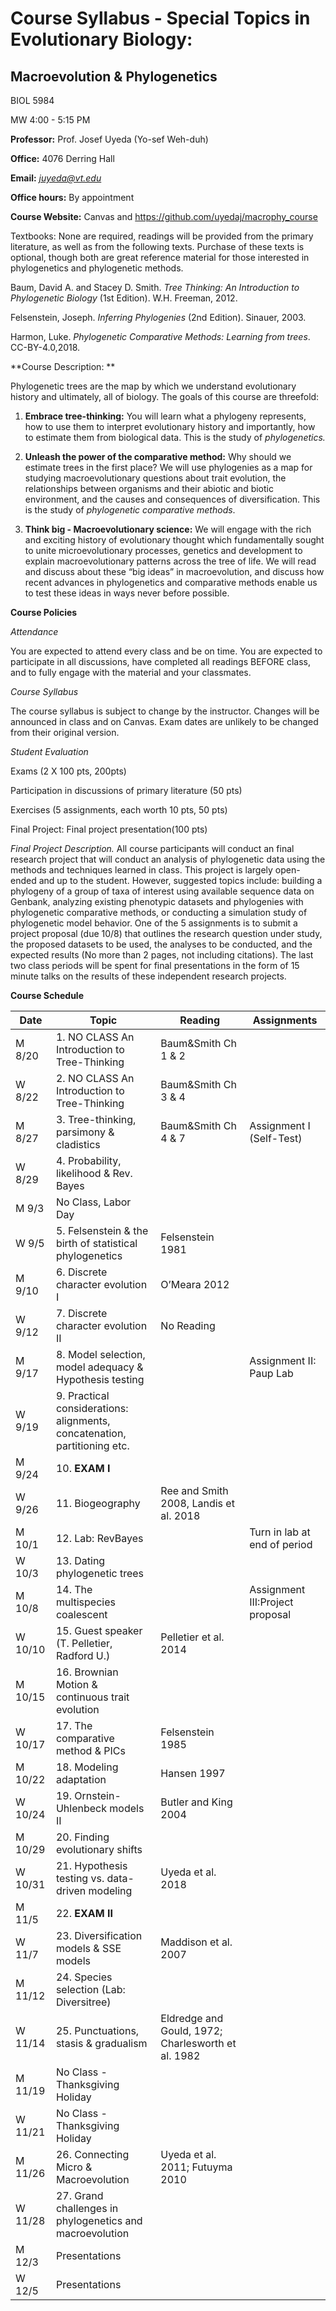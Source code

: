 # Course Syllabus - Special Topics in Evolutionary Biology:

## Macroevolution & Phylogenetics

BIOL 5984

MW 4:00 - 5:15 PM

**Professor:** Prof. Josef Uyeda (Yo-sef Weh-duh)

**Office:** 4076 Derring Hall

**Email:** [*juyeda@vt.edu*](mailto:juyeda@vt.edu)

**Office hours:** By appointment

**Course Website:** Canvas and https://github.com/uyedaj/macrophy_course

Textbooks: None are required, readings will be provided from the primary
literature, as well as from the following texts. Purchase of these texts
is optional, though both are great reference material for those
interested in phylogenetics and phylogenetic methods.

Baum, David A. and Stacey D. Smith. *Tree Thinking: An Introduction to
Phylogenetic Biology* (1st Edition). W.H. Freeman, 2012.

Felsenstein, Joseph. *Inferring Phylogenies* (2nd Edition). Sinauer,
2003.

Harmon, Luke. *Phylogenetic Comparative Methods: Learning from trees*. CC-BY-4.0,2018.

**Course Description: **

Phylogenetic trees are the map by which we understand evolutionary
history and ultimately, all of biology. The goals of this course are
threefold:

1.  **Embrace tree-thinking:** You will learn what a phylogeny
    represents, how to use them to interpret evolutionary history and
    importantly, how to estimate them from biological data. This is the
    study of *phylogenetics.*

2.  **Unleash the power of the comparative method:** Why should we
    estimate trees in the first place? We will use phylogenies as a map
    for studying macroevolutionary questions about trait evolution, the
    relationships between organisms and their abiotic and biotic
    environment, and the causes and consequences of diversification.
    This is the study of *phylogenetic comparative methods*.

3.  **Think big - Macroevolutionary science:** We will engage with the
    rich and exciting history of evolutionary thought which
    fundamentally sought to unite microevolutionary processes, genetics
    and development to explain macroevolutionary patterns across the
    tree of life. We will read and discuss about these “big ideas” in
    macroevolution, and discuss how recent advances in phylogenetics and
    comparative methods enable us to test these ideas in ways never
    before possible.

**Course Policies**

*Attendance*

You are expected to attend every class and be on time. You are expected
to participate in all discussions, have completed all readings BEFORE
class, and to fully engage with the material and your classmates.

*Course Syllabus*

The course syllabus is subject to change by the instructor. Changes will
be announced in class and on Canvas. Exam dates are unlikely to be
changed from their original version.

*Student Evaluation*

Exams (2 X 100 pts, 200pts)

Participation in discussions of primary literature (50 pts)

Exercises (5 assignments, each worth 10 pts, 50 pts)

Final Project: Final project presentation(100 pts)

*Final Project Description.* All course participants will conduct an
final research project that will conduct an analysis of phylogenetic
data using the methods and techniques learned in class. This project is
largely open-ended and up to the student. However, suggested topics
include: building a phylogeny of a group of taxa of interest using
available sequence data on Genbank, analyzing existing phenotypic
datasets and phylogenies with phylogenetic comparative methods, or
conducting a simulation study of phylogenetic model behavior. One of the
5 assignments is to submit a project proposal (due 10/8) that outlines
the research question under study, the proposed datasets to be used, the
analyses to be conducted, and the expected results (No more than 2
pages, not including citations). The last two class periods will be
spent for final presentations in the form of 15 minute talks on the
results of these independent research projects.

**Course Schedule**

|**Date**   |**Topic**|**Reading**|**Assignments**|
|-----------|---------|-----------|---------------|
|M 8/20 |   1\. NO CLASS  An Introduction to Tree-Thinking| Baum&Smith Ch 1 & 2 | |
|W 8/22 |   2\. NO CLASS  An Introduction to Tree-Thinking| Baum&Smith Ch 3 & 4 | |       
|M 8/27 |   3\. Tree-thinking, parsimony & cladistics | Baum&Smith Ch 4 & 7 | Assignment I (Self-Test)|
|W 8/29 |   4\. Probability, likelihood & Rev. Bayes | | |
|M 9/3  |    No Class, Labor Day     |||
|W 9/5  |   5\. Felsenstein & the birth of statistical phylogenetics | Felsenstein 1981 ||
|M 9/10 |   6\. Discrete character evolution I |O’Meara 2012||
|W 9/12 |   7\. Discrete character evolution II|No Reading||      
|M 9/17 |   8\. Model selection, model adequacy & Hypothesis testing||Assignment II: Paup Lab|      
|W 9/19 |   9\. Practical considerations: alignments, concatenation, partitioning etc.|||   
|M 9/24 |   10\. **EXAM I**   |||                                                         
|W 9/26 |    11\. Biogeography |Ree and Smith 2008, Landis et al. 2018||                                                        
|M 10/1 |   12\. Lab: RevBayes ||Turn in lab at end of period|
|W 10/3 |   13\. Dating phylogenetic trees |||                                            
|M 10/8 |   14\. The multispecies coalescent ||Assignment III:Project proposal|                                         
|W 10/10 |  15\. Guest speaker (T. Pelletier, Radford U.) | Pelletier et al. 2014 ||                                          
|M 10/15 | 16\. Brownian Motion & continuous trait evolution |||                          
|W 10/17 |  17\. The comparative method & PICs |Felsenstein 1985||                        
|M 10/22 |  18\. Modeling adaptation |Hansen 1997 ||                                      
|W 10/24 | 19\. Ornstein-Uhlenbeck models II  |Butler and King 2004 ||  
|M 10/29 |  20\. Finding evolutionary shifts |||                                          
|W 10/31 |  21\. Hypothesis testing vs. data-driven modeling |Uyeda et al. 2018||   
|M 11/5 |    22\. **EXAM II** |||                                                         
|W 11/7 |    23\. Diversification models & SSE models |Maddison et al. 2007|| 
|M 11/12 |  24\. Species selection (Lab: Diversitree)|||            
|W 11/14 |  25\. Punctuations, stasis & gradualism |Eldredge and Gould, 1972; Charlesworth et al. 1982||      
|M 11/19 |  No Class - Thanksgiving Holiday |||                                           
|W 11/21 |  No Class - Thanksgiving Holiday |||                                           
|M 11/26 | 26\. Connecting Micro & Macroevolution | Uyeda et al. 2011; Futuyma 2010|| 
|W 11/28 | 27\. Grand challenges in phylogenetics and macroevolution |||          
|M 12/3 |  Presentations |||
|W 12/5 | Presentations |||                                                                 
